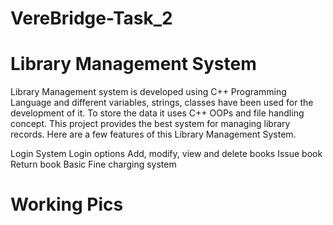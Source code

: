 # VereBridge-Task_2

# Library Management System

Library Management system is developed using C++ Programming Language and different variables, strings, classes have been used for the development of it. To store the data it uses C++ OOPs and file handling concept. This project provides the best system for managing library records. Here are a few features of this Library Management System.

  Login System
  Login options
  Add, modify, view and delete books
  Issue book
  Return book
  Basic Fine charging system

  # Working Pics
  
